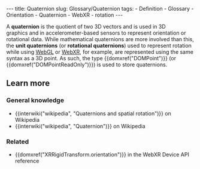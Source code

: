 --- title: Quaternion slug: Glossary/Quaternion tags: - Definition - Glossary - Orientation - Quaternion - WebXR - rotation ---

<span class="seoSummary">A **quaternion** is the quotient of two 3D vectors and is used in 3D graphics and in accelerometer-based sensors to represent orientation or rotational data.</span> While mathematical quaternions are more involved than this, the **unit quaternions** (or **rotational quaternions**) used to represent rotation while using [WebGL](/en-US/docs/Glossary/WebGL) or [WebXR](/en-US/docs/Web/API/WebXR_Device_API), for example, are represented using the same syntax as a 3D point. As such, the type {{domxref("DOMPoint")}} (or {{domxref("DOMPointReadOnly")}}) is used to store quaternions.

Learn more
----------

### General knowledge

-   {{interwiki("wikipedia", "Quaternions and spatial rotation")}} on Wikipedia
-   {{interwiki("wikipedia", "Quaternion")}} on Wikipedia

### Related

-   {{domxref("XRRigidTransform.orientation")}} in the WebXR Device API reference
